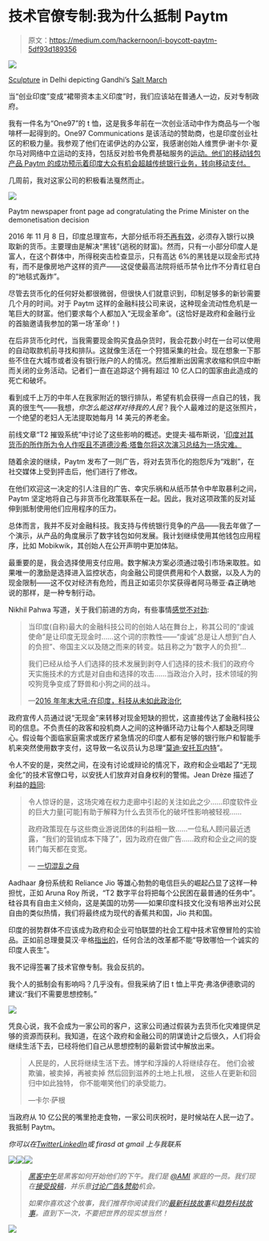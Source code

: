 # 技术官僚专制:我为什么抵制 Paytm

> 原文：<https://medium.com/hackernoon/i-boycott-paytm-5df93d189356>

![](img/7dfdbdf794e4a3b9440bb03e791f7b82.png)

[Sculpture](https://commons.wikimedia.org/wiki/File:Gyarah_Murti_Statue,_New_Delhi.JPG) in Delhi depicting Gandhi’s [Salt March](https://en.wikipedia.org/wiki/Salt_March)

当“创业印度”变成“裙带资本主义印度”时，我们应该站在普通人一边，反对专制政府。

我有一件名为“One97”的 t 恤，这是我多年前在一次创业活动中作为商品与一个咖啡杯一起得到的。One97 Communications 是该活动的赞助商，也是印度创业社区的积极力量。我参观了他们在诺伊达的办公室，我感谢创始人维贾伊·谢卡尔·夏尔马对网络中立运动的支持，包括反对脸书免费基础服务的[运动。他们的移动钱包产品 Paytm 的成功预示着印度大众有机会超越传统银行业务，转向移动支付。](https://backchannel.com/how-india-pierced-facebook-s-free-internet-program-6ae3f9ffd1b4)

几周前，我对这家公司的积极看法戛然而止。

![](img/5f3a87d43c2eb82a32908793d974a7af.png)

Paytm newspaper front page ad congratulating the Prime Minister on the demonetisation decision

2016 年 11 月 8 日，印度总理宣布，大部分纸币将[不再有效](https://en.wikipedia.org/wiki/2016_Indian_banknote_demonetisation)，必须存入银行以换取新的货币。主要理由是解决“黑钱”(逃税的财富)。然而，只有一小部分印度人是富人，在这个群体中，所得税突击检查显示，只有高达 6%的黑钱是以现金形式持有，而不是像房地产这样的资产——这促使最高法院将纸币禁令比作不分青红皂白的“地毯式轰炸”。

尽管去货币化的任何好处都很微弱，但很快人们就意识到，印制足够多的新钞需要几个月的时间。对于 Paytm 这样的金融科技公司来说，这种现金流动性危机是一笔巨大的财富。他们要求每个人都加入“无现金革命”。(这恰好是政府和金融行业的首脑邀请我参加的第一场‘革命’！)

在后非货币化时代，当我需要现金购买食品杂货时，我会花数小时在一台可以使用的自动取款机前寻找和排队。这就像生活在一个狩猎采集的社会。现在想象一下那些不住在大城市或者没有银行账户的人的情况。然后推断出因需求收缩和供应中断而关闭的业务活动。记者们一直在追踪这个拥有超过 10 亿人口的国家由此造成的死亡和破坏。

看到成千上万的中年人在我家附近的银行排队，希望有机会获得一点自己的钱，我真的很生气——我想，*你怎么能这样对待我的人民*？我个人最难过的是这张照片，一个绝望的老妇人无法提取她每月 14 美元的养老金。

前线文章“T2 摧毁系统”中讨论了这些影响的概述。史提夫·福布斯说，'[印度对其货币的所作所为令人作呕且不道德沙希·塔鲁尔将这次演习总结为一场灾难。](http://www.forbes.com/sites/steveforbes/2016/12/22/what-india-has-done-to-its-money-is-sickening-and-immoral/)

随着余波的继续，Paytm 发布了一则广告，将对去货币化的抱怨斥为“戏剧”，在社交媒体上受到抨击后，他们进行了修改。

在他们欢迎这一决定的引人注目的广告、幸灾乐祸和从纸币禁令中牟取暴利之间，Paytm 坚定地将自己与非货币化政策联系在一起。因此，我对这项政策的反对延伸到抵制使用他们应用程序的压力。

总体而言，我并不反对金融科技。我支持与传统银行竞争的产品——我去年做了一个演示，从产品的角度展示了数字钱包如何发展。我计划继续使用其他钱包应用程序，比如 Mobikwik，其创始人在公开声明中更加体贴。

最重要的是，我会选择使用支付应用。数字解决方案必须通过吸引市场来取胜。如果唯一的激励是选择进入监控状态，向金融公司提供费用和个人数据，以及人为的现金限制——这不仅对经济有危险，而且正如诺贝尔奖获得者阿马蒂亚·森正确地说的那样，是一种专制行动。

Nikhil Pahwa 写道，关于我们前进的方向，有些事情[感觉不对劲](http://www.medianama.com/2016/12/223-year-end-rant-2016-technology-has-never-been-this-political-in-india/):

> 当印度(自称)最大的金融科技公司的创始人站在舞台上，称其公司的“虔诚使命”是让印度无现金时……这个词的宗教性——“虔诚”总是让人想到“白人的负担”、帝国主义以及随之而来的转变。姑且称之为“数字人的负担”…
> 
> 我们已经从给予人们选择的技术发展到剥夺人们选择的技术:我们的政府今天实施技术的方式是对自由和选择的攻击……当政治介入时，技术领域的狗咬狗竞争变成了野兽和小狗之间的战斗。
> 
> —[2016 年年末大吼:在印度，科技从未如此政治化](http://www.medianama.com/2016/12/223-year-end-rant-2016-technology-has-never-been-this-political-in-india/)

政府宣传人员通过说“无现金”来转移对现金短缺的担忧，这直接传达了金融科技公司的信息。不负责任的政客和投机商人之间的这种循环动力让每个人都缺乏同理心。假设每个面临家庭需求或医疗紧急情况的印度人都有足够的银行账户和智能手机来突然使用数字支付，这导致一名议员认为总理“[莫迪·安托瓦内特](http://www.hindustantimes.com/india-news/yechury-compares-modi-to-french-queen-marie-antoinette/story-SAV2VOplQ26PCudhzttNoJ.html)”。

令人不安的是，突然之间，在没有讨论或辩论的情况下，政府和企业唱起了“无现金化”的技术官僚口号，以安抚人们放弃对自身权利的警惕。Jean Drèze 描述了利益的[趋同](http://www.thehindu.com/opinion/op-ed/The-mother-of-all-disruptions/article16946195.ece):

> 令人惊讶的是，这场灾难在权力走廊中引起的关注如此之少……印度软件业的巨大力量[可能]有助于解释为什么去货币化的破坏性影响被轻视……
> 
> 政府政策现在与这些商业游说团体的利益相一致……一位私人顾问最近透露，“我们的营销成本下降了”，因为政府在做广告……政府和企业之间的旋转门每天都在变宽。
> 
> — [一切混乱之母](http://www.thehindu.com/opinion/op-ed/The-mother-of-all-disruptions/article16946195.ece)

Aadhaar 身份系统和 Reliance Jio 等雄心勃勃的电信巨头的崛起凸显了这样一种担忧，正如 Aruna Roy 所说，“T2 数字平台将把每个公民困在最普通的任务中”。硅谷具有自由主义倾向，这是美国的功劳——如果印度科技文化没有培养出对公民自由的类似热情，我们将最终成为现代的香蕉共和国，Jio 共和国。

印度的弱势群体不应该成为政府和企业可怕联盟的社会工程中技术官僚冒险的实验品。正如前总理曼莫汉·辛格[指出的](http://www.thehindu.com/opinion/lead/Making-of-a-mammoth-tragedy/article16779252.ece)，任何合法的改革都不能“导致哪怕一个诚实的印度人丧生”。

我不记得签署了技术官僚专制。我会反抗的。

我个人的抵制会有影响吗？几乎没有。但我采纳了旧 t 恤上平克·弗洛伊德歌词的建议:“我们不需要思想控制。”

![](img/c4282ced834e1981804801871f5464a0.png)

凭良心说，我不会成为一家公司的客户，这家公司通过假装为去货币化灾难提供足够的资源而获利。我知道，在这个政府和金融公司的阴谋诡计之后很久，人们将会继续生活下去，已经将他们自己从思想控制的最新尝试中解放出来。

> 人民是的，人民将继续生活下去。博学和浮躁的人将继续存在。
> 他们会被欺骗，被卖掉，再被卖掉
> 然后回到滋养的土地上扎根，
> 这些人在更新和回归中如此独特，
> 你不能嘲笑他们的承受能力。
> 
> —卡尔·萨根

当政府从 10 亿公民的嘴里抢走食物，一家公司庆祝时，是时候站在人民一边了。我抵制 Paytm。

*你可以在*[*Twitter*](https://twitter.com/firasd)*[*LinkedIn*](https://www.linkedin.com/in/firasd)*或 firasd at gmail* 上与我联系*

*[![](img/50ef4044ecd4e250b5d50f368b775d38.png)](http://bit.ly/HackernoonFB)**[![](img/979d9a46439d5aebbdcdca574e21dc81.png)](https://goo.gl/k7XYbx)**[![](img/2930ba6bd2c12218fdbbf7e02c8746ff.png)](https://goo.gl/4ofytp)*

> *[黑客中午](http://bit.ly/Hackernoon)是黑客如何开始他们的下午。我们是 [@AMI](http://bit.ly/atAMIatAMI) 家庭的一员。我们现在[接受投稿](http://bit.ly/hackernoonsubmission)，并乐意[讨论广告&赞助](mailto:partners@amipublications.com)机会。*
> 
> *如果你喜欢这个故事，我们推荐你阅读我们的[最新科技故事](http://bit.ly/hackernoonlatestt)和[趋势科技故事](https://hackernoon.com/trending)。直到下一次，不要把世界的现实想当然！*

*![](img/be0ca55ba73a573dce11effb2ee80d56.png)*